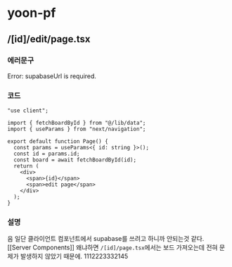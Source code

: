 # yoon-pf
## /\[id]/edit/page.tsx

### 에러문구
Error: supabaseUrl is required.
### 코드
```tsx
"use client";

import { fetchBoardById } from "@/lib/data";
import { useParams } from "next/navigation";

export default function Page() {
  const params = useParams<{ id: string }>();
  const id = params.id;
  const board = await fetchBoardById(id);
  return (
    <div>
      <span>{id}</span>
      <span>edit page</span>
    </div>
  );
}

```
### 설명
음 일단 클라이언트 컴포넌트에서 supabase를 쓰려고 하니까 안되는것 같다. [[Server Components]]
왜냐하면 `/[id]/page.tsx`에서는 보드 가져오는데 전혀 문제가 발생하지 않았기 때문에.
1112223332145
